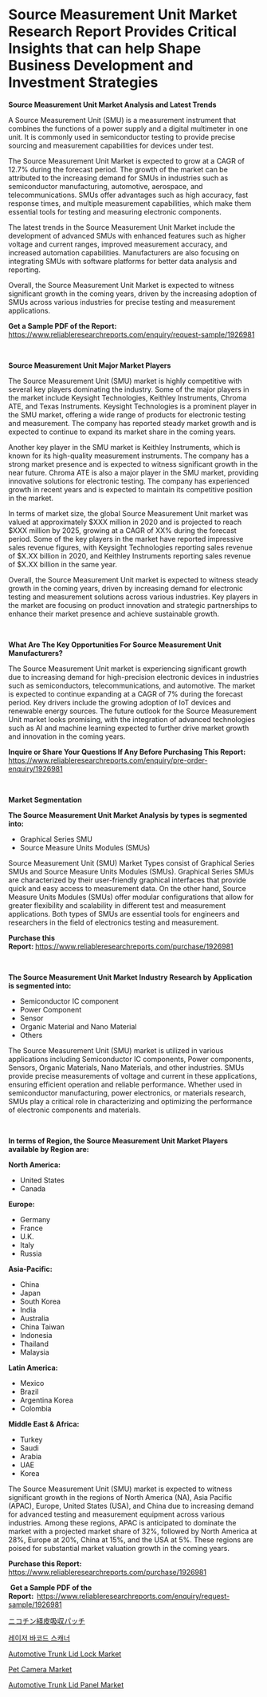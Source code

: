 <p><h1>Source Measurement Unit Market Research Report Provides Critical Insights that can help Shape Business Development and Investment Strategies</h1></p><p><strong>Source Measurement Unit Market Analysis and Latest Trends</strong></p>
<p><p>A Source Measurement Unit (SMU) is a measurement instrument that combines the functions of a power supply and a digital multimeter in one unit. It is commonly used in semiconductor testing to provide precise sourcing and measurement capabilities for devices under test.</p><p>The Source Measurement Unit Market is expected to grow at a CAGR of 12.7% during the forecast period. The growth of the market can be attributed to the increasing demand for SMUs in industries such as semiconductor manufacturing, automotive, aerospace, and telecommunications. SMUs offer advantages such as high accuracy, fast response times, and multiple measurement capabilities, which make them essential tools for testing and measuring electronic components.</p><p>The latest trends in the Source Measurement Unit Market include the development of advanced SMUs with enhanced features such as higher voltage and current ranges, improved measurement accuracy, and increased automation capabilities. Manufacturers are also focusing on integrating SMUs with software platforms for better data analysis and reporting.</p><p>Overall, the Source Measurement Unit Market is expected to witness significant growth in the coming years, driven by the increasing adoption of SMUs across various industries for precise testing and measurement applications.</p></p>
<p><strong>Get a Sample PDF of the Report:&nbsp;</strong> <a href="https://www.reliableresearchreports.com/enquiry/request-sample/1926981">https://www.reliableresearchreports.com/enquiry/request-sample/1926981</a></p>
<p>&nbsp;</p>
<p><strong>Source Measurement Unit Major Market Players</strong></p>
<p><p>The Source Measurement Unit (SMU) market is highly competitive with several key players dominating the industry. Some of the major players in the market include Keysight Technologies, Keithley Instruments, Chroma ATE, and Texas Instruments. Keysight Technologies is a prominent player in the SMU market, offering a wide range of products for electronic testing and measurement. The company has reported steady market growth and is expected to continue to expand its market share in the coming years.</p><p>Another key player in the SMU market is Keithley Instruments, which is known for its high-quality measurement instruments. The company has a strong market presence and is expected to witness significant growth in the near future. Chroma ATE is also a major player in the SMU market, providing innovative solutions for electronic testing. The company has experienced growth in recent years and is expected to maintain its competitive position in the market.</p><p>In terms of market size, the global Source Measurement Unit market was valued at approximately $XXX million in 2020 and is projected to reach $XXX million by 2025, growing at a CAGR of XX% during the forecast period. Some of the key players in the market have reported impressive sales revenue figures, with Keysight Technologies reporting sales revenue of $X.XX billion in 2020, and Keithley Instruments reporting sales revenue of $X.XX billion in the same year.</p><p>Overall, the Source Measurement Unit market is expected to witness steady growth in the coming years, driven by increasing demand for electronic testing and measurement solutions across various industries. Key players in the market are focusing on product innovation and strategic partnerships to enhance their market presence and achieve sustainable growth.</p></p>
<p>&nbsp;</p>
<p><strong>What Are The Key Opportunities For Source Measurement Unit Manufacturers?</strong></p>
<p><p>The Source Measurement Unit market is experiencing significant growth due to increasing demand for high-precision electronic devices in industries such as semiconductors, telecommunications, and automotive. The market is expected to continue expanding at a CAGR of 7% during the forecast period. Key drivers include the growing adoption of IoT devices and renewable energy sources. The future outlook for the Source Measurement Unit market looks promising, with the integration of advanced technologies such as AI and machine learning expected to further drive market growth and innovation in the coming years.</p></p>
<p><strong>Inquire or Share Your Questions If Any Before Purchasing This Report:</strong> <a href="https://www.reliableresearchreports.com/enquiry/pre-order-enquiry/1926981">https://www.reliableresearchreports.com/enquiry/pre-order-enquiry/1926981</a></p>
<p>&nbsp;</p>
<p><strong>Market Segmentation</strong></p>
<p><strong>The Source Measurement Unit Market Analysis by types is segmented into:</strong></p>
<p><ul><li>Graphical Series SMU</li><li>Source Measure Units Modules (SMUs)</li></ul></p>
<p><p>Source Measurement Unit (SMU) Market Types consist of Graphical Series SMUs and Source Measure Units Modules (SMUs). Graphical Series SMUs are characterized by their user-friendly graphical interfaces that provide quick and easy access to measurement data. On the other hand, Source Measure Units Modules (SMUs) offer modular configurations that allow for greater flexibility and scalability in different test and measurement applications. Both types of SMUs are essential tools for engineers and researchers in the field of electronics testing and measurement.</p></p>
<p><strong>Purchase this Report:&nbsp;</strong><a href="https://www.reliableresearchreports.com/purchase/1926981">https://www.reliableresearchreports.com/purchase/1926981</a></p>
<p>&nbsp;</p>
<p><strong>The Source Measurement Unit Market Industry Research by Application is segmented into:</strong></p>
<p><ul><li>Semiconductor IC component</li><li>Power Component</li><li>Sensor</li><li>Organic Material and Nano Material</li><li>Others</li></ul></p>
<p><p>The Source Measurement Unit (SMU) market is utilized in various applications including Semiconductor IC components, Power components, Sensors, Organic Materials, Nano Materials, and other industries. SMUs provide precise measurements of voltage and current in these applications, ensuring efficient operation and reliable performance. Whether used in semiconductor manufacturing, power electronics, or materials research, SMUs play a critical role in characterizing and optimizing the performance of electronic components and materials.</p></p>
<p>&nbsp;</p>
<p><strong>In terms of Region, the Source Measurement Unit Market Players available by Region are:</strong></p>
<p>
    <p> <strong> North America: </strong>
        <ul>
            <li>United States</li>
            <li>Canada</li>
        </ul>
        </p> 
    <p> <strong> Europe: </strong>
        <ul>
            <li>Germany</li>
            <li>France</li>
            <li>U.K.</li>
            <li>Italy</li>
            <li>Russia</li>
        </ul>
        </p> 
    <p> <strong> Asia-Pacific: </strong>
        <ul>
            <li>China</li>
            <li>Japan</li>
            <li>South Korea</li>
            <li>India</li>
            <li>Australia</li>
            <li>China Taiwan</li>
            <li>Indonesia</li>
            <li>Thailand</li>
            <li>Malaysia</li>
        </ul>
        </p> 
    <p> <strong> Latin America: </strong>
        <ul>
            <li>Mexico</li>
            <li>Brazil</li>
            <li>Argentina Korea</li>
            <li>Colombia</li>
        </ul>
        </p> 
    <p> <strong> Middle East & Africa: </strong>
        <ul>
            <li>Turkey</li>
            <li>Saudi</li>
            <li>Arabia</li>
            <li>UAE</li>
            <li>Korea</li>
        </ul>
    </p>
    </p>
<p><p>The Source Measurement Unit (SMU) market is expected to witness significant growth in the regions of North America (NA), Asia Pacific (APAC), Europe, United States (USA), and China due to increasing demand for advanced testing and measurement equipment across various industries. Among these regions, APAC is anticipated to dominate the market with a projected market share of 32%, followed by North America at 28%, Europe at 20%, China at 15%, and the USA at 5%. These regions are poised for substantial market valuation growth in the coming years.</p></p>
<p><strong>Purchase this Report: </strong><a href="https://www.reliableresearchreports.com/purchase/1926981">https://www.reliableresearchreports.com/purchase/1926981</a></p>
<p>&nbsp;<strong>Get a Sample PDF of the Report:&nbsp;&nbsp;</strong><a href="https://www.reliableresearchreports.com/enquiry/request-sample/1926981">https://www.reliableresearchreports.com/enquiry/request-sample/1926981</a></p>
<p><strong></strong></p>
<p><p><a href="https://medium.com/@naomieconner2023/%E3%83%8B%E3%82%B3%E3%83%81%E3%83%B3%E7%B5%8C%E7%9A%AE%E3%83%91%E3%83%83%E3%83%81%E5%B8%82%E5%A0%B4%E3%81%AE%E3%82%A4%E3%83%B3%E3%82%B5%E3%82%A4%E3%83%88-%E5%B8%82%E5%A0%B4%E5%8B%95%E5%90%91-%E6%88%90%E9%95%B7-2024%E5%B9%B4%E3%81%8B%E3%82%892031%E5%B9%B4%E3%81%BE%E3%81%A7%E3%81%AE%E4%BA%88%E6%B8%AC-5312dc9971b5">ニコチン経皮吸収パッチ</a></p><p><a href="https://medium.com/@rashellcooperkf5apeha9cpb/%EB%9E%98%EC%84%9C-%EB%B0%94-%EC%BD%94%EB%93%9C-%EC%8A%A4%EC%BA%90%EB%84%88-%EC%8B%9C%EC%9E%A5-%EC%A1%B0%EC%82%AC-%EB%B3%B4%EA%B3%A0%EC%84%9C-%EC%97%AD%EC%82%AC-%EB%B0%8F-2024%EB%85%84%EB%B6%80%ED%84%B0-2031%EB%85%84%EA%B9%8C%EC%A7%80%EC%9D%98-%EC%98%88%EC%B8%A1-5dad5d4b2c0e">레이저 바코드 스캐너</a></p><p><a href="https://military-diascia-e68.notion.site/Automotive-Trunk-Lid-Lock-Market-Size-Growth-and-Forecast-from-2024-2031-d0261e63f72f4fae95a6b21737f0753f">Automotive Trunk Lid Lock Market</a></p><p><a href="https://view.publitas.com/reportprime-1/pet-camera-market-size-evaluating-its-market-trends-growth-and-projections-2024-2031/">Pet Camera Market</a></p><p><a href="https://meowing-canidae-761.notion.site/Automotive-Trunk-Lid-Panel-Market-Provides-a-Comprehensive-Analysis-Including-a-Macro-Overview-of-th-a0205f4e27944f7f81aa6a9f20e25ac3">Automotive Trunk Lid Panel Market</a></p></p>